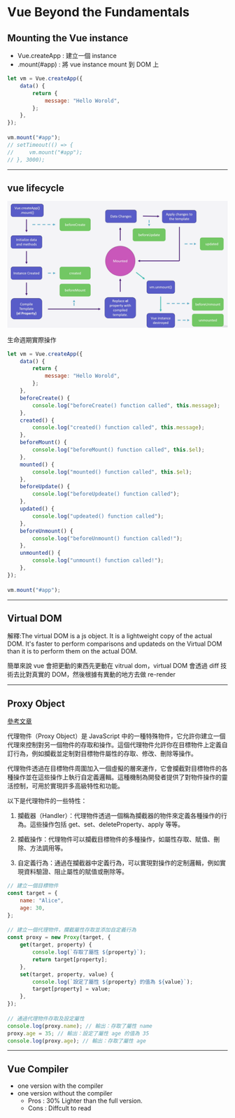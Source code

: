 # Vue Beyond the Fundamentals

## Mounting the Vue instance

-   Vue.createApp : 建立一個 instance
-   .mount(#app) : 將 vue instance mount 到 DOM 上

```javascript
let vm = Vue.createApp({
    data() {
        return {
            message: "Hello Worold",
        };
    },
});

vm.mount("#app");
// setTimeout(() => {
//     vm.mount("#app");
// }, 3000);
```

---

## vue lifecycle

![vue lifecycle](image.png)

生命週期實際操作

```javascript
let vm = Vue.createApp({
    data() {
        return {
            message: "Hello Worold",
        };
    },
    beforeCreate() {
        console.log("beforeCreate() function called", this.message);
    },
    created() {
        console.log("created() function called", this.message);
    },
    beforeMount() {
        console.log("beforeMount() function called", this.$el);
    },
    mounted() {
        console.log("mounted() function called", this.$el);
    },
    beforeUpdate() {
        console.log("beforeUpdeate() function called");
    },
    updated() {
        console.log("updeated() function called");
    },
    beforeUnmount() {
        console.log("beforeUnmount() function called!");
    },
    unmounted() {
        console.log("unmount() function called!");
    },
});

vm.mount("#app");
```

---

## Virtual DOM

解釋:The virtual DOM is a js object. It is a lightweight copy of the actual DOM. It's faster to perform comparisons and updateds on the Virtual DOM than it is to perform them on the actual DOM.

簡單來說 vue 會把更動的東西先更動在 vitrual dom，virtual DOM 會透過 diff 技術去比對真實的 DOM，然後根據有異動的地方去做 re-render

---

## Proxy Object

[參考文章](https://blog.twjoin.com/%E7%AD%86%E8%A8%98-javascript-proxy-27efab4f0b81)

代理物件（Proxy Object）是 JavaScript 中的一種特殊物件，它允許你建立一個代理來控制對另一個物件的存取和操作。這個代理物件允許你在目標物件上定義自訂行為，例如攔截並定制對目標物件屬性的存取、修改、刪除等操作。

代理物件透過在目標物件周圍加入一個虛擬的層來運作，它會攔截對目標物件的各種操作並在這些操作上執行自定義邏輯。這種機制為開發者提供了對物件操作的靈活控制，可用於實現許多高級特性和功能。

以下是代理物件的一些特性：

1. 攔截器（Handler）：代理物件透過一個稱為攔截器的物件來定義各種操作的行為。這些操作包括 get、set、deleteProperty、apply 等等。

2. 攔截操作：代理物件可以攔截目標物件的多種操作，如屬性存取、賦值、刪除、方法調用等。

3. 自定義行為：通過在攔截器中定義行為，可以實現對操作的定制邏輯，例如實現資料驗證、阻止屬性的賦值或刪除等。

```javascript
// 建立一個目標物件
const target = {
    name: "Alice",
    age: 30,
};

// 建立一個代理物件，攔截屬性存取並添加自定義行為
const proxy = new Proxy(target, {
    get(target, property) {
        console.log(`存取了屬性 ${property}`);
        return target[property];
    },
    set(target, property, value) {
        console.log(`設定了屬性 ${property} 的值為 ${value}`);
        target[property] = value;
    },
});

// 通過代理物件存取及設定屬性
console.log(proxy.name); // 輸出：存取了屬性 name
proxy.age = 35; // 輸出：設定了屬性 age 的值為 35
console.log(proxy.age); // 輸出：存取了屬性 age
```

---

## Vue Compiler

-   one version with the compiler
-   one version without the compiler
    -   Pros : 30% Lighter than the full version.
    -   Cons : Diffcult to read
